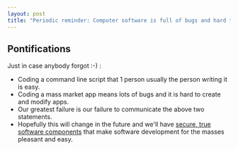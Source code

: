 ```yaml
---
layout: post
title: "Periodic reminder: Computer software is full of bugs and hard to create and modify"
---
```


## Pontifications

Just in case anybody forgot :-) :

* Coding a command line script that 1 person usually the person writing it is easy.
* Coding a mass market app means lots of bugs and it is hard to create and modify apps.
* Our greatest failure is our failure to communicate the above two statements.
* Hopefully this will change in the future and we'll have [secure, true software components](http://rolandtanglao.com/2017/11/17/p1-everything-built-on-insecure-non-verified-layers-will-break-at-some-point-you-will-refactor-modify-those-layers-in-a-non-backwards-compatible-way/) that make software development for the masses pleasant and easy.
